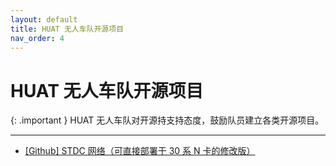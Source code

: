 ```yaml
---
layout: default
title: HUAT 无人车队开源项目
nav_order: 4
---
```


# HUAT 无人车队开源项目

{: .important }
HUAT 无人车队对开源持支持态度，鼓励队员建立各类开源项目。

---

<!-- - [[Github] Cityspaces 数据集生成脚本](https://github.com/NekoRectifier/cityscapes_dataset_generator) -->

- [[Github] STDC 网络（可直接部署于 30 系 N 卡的修改版）](https://github.com/NekoRectifier/STDC-Seg-RTX3060)
